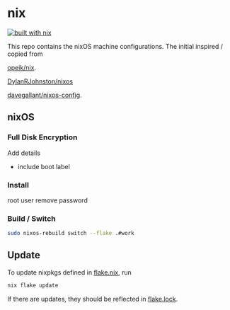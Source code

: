 # nix

[![built with nix](https://builtwithnix.org/badge.svg)](https://builtwithnix.org)

This repo contains the nixOS machine configurations.
The initial inspired / copied from

[opeik/nix](https://github.com/opeik/nix).

[DylanRJohnston/nixos](https://github.com/DylanRJohnston/nixos)

[davegallant/nixos-config](https://github.com/davegallant/nix-config).

## nixOS

### Full Disk Encryption

Add details
 - include boot label

### Install

root user remove password



### Build / Switch

   ```sh
   sudo nixos-rebuild switch --flake .#work
   ```

## Update

To update nixpkgs defined in [flake.nix](./flake.nix), run

```sh
nix flake update
```

If there are updates, they should be reflected in [flake.lock](./flake.lock).
